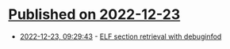 # [Published on 2022-12-23](index.md)

* [2022-12-23, 09:29:43](https://lobste.rs/s/eiirub/elf_section_retrieval_with_debuginfod) - [ELF section retrieval with debuginfod](https://www.redhat.com/en/blog/elf-section-retrieval-debuginfod)
